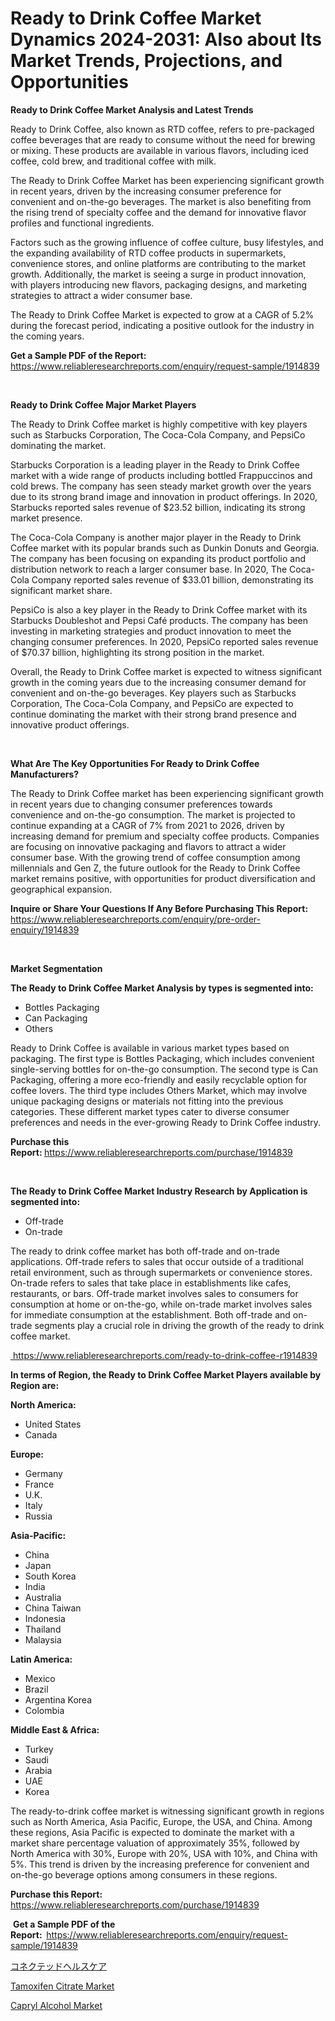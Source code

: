 <p><h1>Ready to Drink Coffee Market Dynamics 2024-2031: Also about Its Market Trends, Projections, and Opportunities</h1></p><p><strong>Ready to Drink Coffee Market Analysis and Latest Trends</strong></p>
<p><p>Ready to Drink Coffee, also known as RTD coffee, refers to pre-packaged coffee beverages that are ready to consume without the need for brewing or mixing. These products are available in various flavors, including iced coffee, cold brew, and traditional coffee with milk.</p><p>The Ready to Drink Coffee Market has been experiencing significant growth in recent years, driven by the increasing consumer preference for convenient and on-the-go beverages. The market is also benefiting from the rising trend of specialty coffee and the demand for innovative flavor profiles and functional ingredients.</p><p>Factors such as the growing influence of coffee culture, busy lifestyles, and the expanding availability of RTD coffee products in supermarkets, convenience stores, and online platforms are contributing to the market growth. Additionally, the market is seeing a surge in product innovation, with players introducing new flavors, packaging designs, and marketing strategies to attract a wider consumer base.</p><p>The Ready to Drink Coffee Market is expected to grow at a CAGR of 5.2% during the forecast period, indicating a positive outlook for the industry in the coming years.</p></p>
<p><strong>Get a Sample PDF of the Report:&nbsp;</strong> <a href="https://www.reliableresearchreports.com/enquiry/request-sample/1914839">https://www.reliableresearchreports.com/enquiry/request-sample/1914839</a></p>
<p>&nbsp;</p>
<p><strong>Ready to Drink Coffee Major Market Players</strong></p>
<p><p>The Ready to Drink Coffee market is highly competitive with key players such as Starbucks Corporation, The Coca-Cola Company, and PepsiCo dominating the market. </p><p>Starbucks Corporation is a leading player in the Ready to Drink Coffee market with a wide range of products including bottled Frappuccinos and cold brews. The company has seen steady market growth over the years due to its strong brand image and innovation in product offerings. In 2020, Starbucks reported sales revenue of $23.52 billion, indicating its strong market presence.</p><p>The Coca-Cola Company is another major player in the Ready to Drink Coffee market with its popular brands such as Dunkin Donuts and Georgia. The company has been focusing on expanding its product portfolio and distribution network to reach a larger consumer base. In 2020, The Coca-Cola Company reported sales revenue of $33.01 billion, demonstrating its significant market share.</p><p>PepsiCo is also a key player in the Ready to Drink Coffee market with its Starbucks Doubleshot and Pepsi Café products. The company has been investing in marketing strategies and product innovation to meet the changing consumer preferences. In 2020, PepsiCo reported sales revenue of $70.37 billion, highlighting its strong position in the market.</p><p>Overall, the Ready to Drink Coffee market is expected to witness significant growth in the coming years due to the increasing consumer demand for convenient and on-the-go beverages. Key players such as Starbucks Corporation, The Coca-Cola Company, and PepsiCo are expected to continue dominating the market with their strong brand presence and innovative product offerings.</p></p>
<p>&nbsp;</p>
<p><strong>What Are The Key Opportunities For Ready to Drink Coffee Manufacturers?</strong></p>
<p><p>The Ready to Drink Coffee market has been experiencing significant growth in recent years due to changing consumer preferences towards convenience and on-the-go consumption. The market is projected to continue expanding at a CAGR of 7% from 2021 to 2026, driven by increasing demand for premium and specialty coffee products. Companies are focusing on innovative packaging and flavors to attract a wider consumer base. With the growing trend of coffee consumption among millennials and Gen Z, the future outlook for the Ready to Drink Coffee market remains positive, with opportunities for product diversification and geographical expansion.</p></p>
<p><strong>Inquire or Share Your Questions If Any Before Purchasing This Report:</strong> <a href="https://www.reliableresearchreports.com/enquiry/pre-order-enquiry/1914839">https://www.reliableresearchreports.com/enquiry/pre-order-enquiry/1914839</a></p>
<p>&nbsp;</p>
<p><strong>Market Segmentation</strong></p>
<p><strong>The Ready to Drink Coffee Market Analysis by types is segmented into:</strong></p>
<p><ul><li>Bottles Packaging</li><li>Can Packaging</li><li>Others</li></ul></p>
<p><p>Ready to Drink Coffee is available in various market types based on packaging. The first type is Bottles Packaging, which includes convenient single-serving bottles for on-the-go consumption. The second type is Can Packaging, offering a more eco-friendly and easily recyclable option for coffee lovers. The third type includes Others Market, which may involve unique packaging designs or materials not fitting into the previous categories. These different market types cater to diverse consumer preferences and needs in the ever-growing Ready to Drink Coffee industry.</p></p>
<p><strong>Purchase this Report:&nbsp;</strong><a href="https://www.reliableresearchreports.com/purchase/1914839">https://www.reliableresearchreports.com/purchase/1914839</a></p>
<p>&nbsp;</p>
<p><strong>The Ready to Drink Coffee Market Industry Research by Application is segmented into:</strong></p>
<p><ul><li>Off-trade</li><li>On-trade</li></ul></p>
<p><p>The ready to drink coffee market has both off-trade and on-trade applications. Off-trade refers to sales that occur outside of a traditional retail environment, such as through supermarkets or convenience stores. On-trade refers to sales that take place in establishments like cafes, restaurants, or bars. Off-trade market involves sales to consumers for consumption at home or on-the-go, while on-trade market involves sales for immediate consumption at the establishment. Both off-trade and on-trade segments play a crucial role in driving the growth of the ready to drink coffee market.</p></p>
<p><a href="https://www.reliableresearchreports.com/ready-to-drink-coffee-r1914839">&nbsp;https://www.reliableresearchreports.com/ready-to-drink-coffee-r1914839</a></p>
<p><strong>In terms of Region, the Ready to Drink Coffee Market Players available by Region are:</strong></p>
<p>
    <p> <strong> North America: </strong>
        <ul>
            <li>United States</li>
            <li>Canada</li>
        </ul>
        </p> 
    <p> <strong> Europe: </strong>
        <ul>
            <li>Germany</li>
            <li>France</li>
            <li>U.K.</li>
            <li>Italy</li>
            <li>Russia</li>
        </ul>
        </p> 
    <p> <strong> Asia-Pacific: </strong>
        <ul>
            <li>China</li>
            <li>Japan</li>
            <li>South Korea</li>
            <li>India</li>
            <li>Australia</li>
            <li>China Taiwan</li>
            <li>Indonesia</li>
            <li>Thailand</li>
            <li>Malaysia</li>
        </ul>
        </p> 
    <p> <strong> Latin America: </strong>
        <ul>
            <li>Mexico</li>
            <li>Brazil</li>
            <li>Argentina Korea</li>
            <li>Colombia</li>
        </ul>
        </p> 
    <p> <strong> Middle East & Africa: </strong>
        <ul>
            <li>Turkey</li>
            <li>Saudi</li>
            <li>Arabia</li>
            <li>UAE</li>
            <li>Korea</li>
        </ul>
    </p>
    </p>
<p><p>The ready-to-drink coffee market is witnessing significant growth in regions such as North America, Asia Pacific, Europe, the USA, and China. Among these regions, Asia Pacific is expected to dominate the market with a market share percentage valuation of approximately 35%, followed by North America with 30%, Europe with 20%, USA with 10%, and China with 5%. This trend is driven by the increasing preference for convenient and on-the-go beverage options among consumers in these regions.</p></p>
<p><strong>Purchase this Report: </strong><a href="https://www.reliableresearchreports.com/purchase/1914839">https://www.reliableresearchreports.com/purchase/1914839</a></p>
<p>&nbsp;<strong>Get a Sample PDF of the Report:&nbsp;&nbsp;</strong><a href="https://www.reliableresearchreports.com/enquiry/request-sample/1914839">https://www.reliableresearchreports.com/enquiry/request-sample/1914839</a></p>
<p><strong></strong></p>
<p><p><a href="https://medium.com/@stevencornish04/%E6%9C%9F%E9%96%932024%E5%B9%B4%E3%81%8B%E3%82%892031%E5%B9%B4%E3%81%BE%E3%81%A7%E3%81%AB%E4%BA%88%E6%B8%AC%E3%81%95%E3%82%8C%E3%82%8B-%E5%8C%BB%E7%99%82%E9%80%A3%E6%90%BA%E5%B8%82%E5%A0%B4%E3%81%AE%E3%83%88%E3%83%AC%E3%83%B3%E3%83%89%E3%81%A8%E5%B8%82%E5%A0%B4%E5%88%86%E6%9E%90-c8aa873016c3">コネクテッドヘルスケア</a></p><p><a href="https://eight-handstand-8fb.notion.site/Tamoxifen-Citrate-Market-Research-Report-Forecasted-for-Period-from-2024-2031-by-Market-Type-Mar-526401e1af60460da0f51edfb8ae87a0">Tamoxifen Citrate Market</a></p><p><a href="https://skillful-vermicelli-b89.notion.site/Capryl-Alcohol-Market-Research-Report-Forecasted-for-Period-from-2024-2031-by-Market-Type-Market-520deb6f3d6d4440b9664b88c2a0665e">Capryl Alcohol Market</a></p></p>